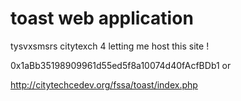 # toast web application

tysvxsmsrs citytexch 4 letting me host this site ! 

0x1aBb35198909961d55ed5f8a10074d40fAcfBDb1
or 

http://citytechcedev.org/fssa/toast/index.php

